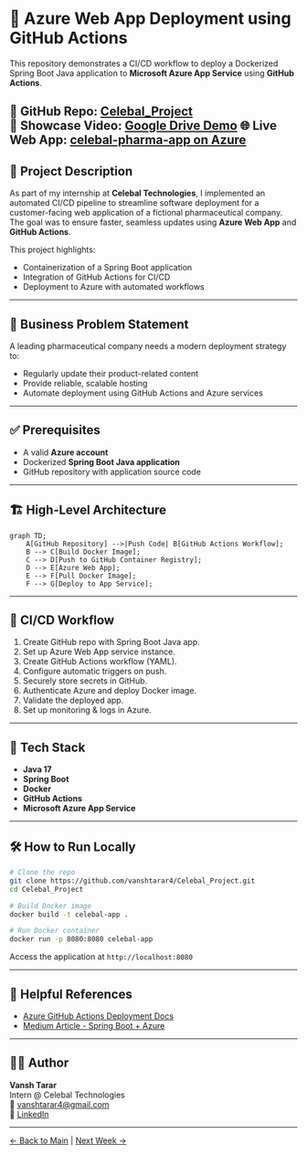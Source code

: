 # 🚀 Azure Web App Deployment using GitHub Actions

This repository demonstrates a CI/CD workflow to deploy a Dockerized Spring Boot Java application to **Microsoft Azure App Service** using **GitHub Actions**.

🔗 **GitHub Repo**: [Celebal_Project](https://github.com/vanshtarar4/Celebal_Project)  
🎥 **Showcase Video**: [Google Drive Demo](<YOUR-GOOGLE-DRIVE-LINK-HERE>)
🌐 **Live Web App**: [celebal-pharma-app on Azure](https://celebal-pharma-app-b0d3f5c5f5hhhngn.eastus-01.azurewebsites.net)
---

## 📘 Project Description

As part of my internship at **Celebal Technologies**, I implemented an automated CI/CD pipeline to streamline software deployment for a customer-facing web application of a fictional pharmaceutical company. The goal was to ensure faster, seamless updates using **Azure Web App** and **GitHub Actions**.

This project highlights:
- Containerization of a Spring Boot application
- Integration of GitHub Actions for CI/CD
- Deployment to Azure with automated workflows

---

## 🧩 Business Problem Statement

A leading pharmaceutical company needs a modern deployment strategy to:
- Regularly update their product-related content
- Provide reliable, scalable hosting
- Automate deployment using GitHub Actions and Azure services

---

## ✅ Prerequisites

- A valid **Azure account**
- Dockerized **Spring Boot Java application**
- GitHub repository with application source code

---

## 🏗️ High-Level Architecture

```mermaid
graph TD;
    A[GitHub Repository] -->|Push Code| B[GitHub Actions Workflow];
    B --> C[Build Docker Image];
    C --> D[Push to GitHub Container Registry];
    D --> E[Azure Web App];
    E --> F[Pull Docker Image];
    F --> G[Deploy to App Service];
```

---

## 🔁 CI/CD Workflow

1. Create GitHub repo with Spring Boot Java app.
2. Set up Azure Web App service instance.
3. Create GitHub Actions workflow (YAML).
4. Configure automatic triggers on push.
5. Securely store secrets in GitHub.
6. Authenticate Azure and deploy Docker image.
7. Validate the deployed app.
8. Set up monitoring & logs in Azure.

---

## 📂 Tech Stack

- **Java 17**
- **Spring Boot**
- **Docker**
- **GitHub Actions**
- **Microsoft Azure App Service**

---

## 🛠️ How to Run Locally

```bash
# Clone the repo
git clone https://github.com/vanshtarar4/Celebal_Project.git
cd Celebal_Project

# Build Docker image
docker build -t celebal-app .

# Run Docker container
docker run -p 8080:8080 celebal-app
```

Access the application at `http://localhost:8080`

---

## 📎 Helpful References

- [Azure GitHub Actions Deployment Docs](https://learn.microsoft.com/en-us/azure/app-service/deploy-github-actions?tabs=applevel%2Caspnetcore)
- [Medium Article - Spring Boot + Azure](https://medium.com/@kharvinagaraj1/deploying-a-spring-boot-java-application-to-azure-app-service-using-github-actions-9d03405380bf)

---

## 👨‍💼 Author

**Vansh Tarar**  
Intern @ Celebal Technologies  
📧 vanshtarar4@gmail.com  
🔗 [LinkedIn](https://www.linkedin.com/in/vanshtarar/)

---


[← Back to Main](../README.md) | [Next Week →](../Week-3/README.md)
